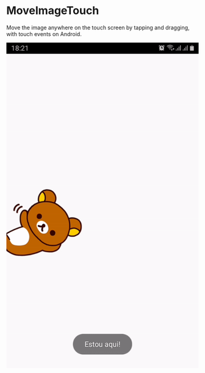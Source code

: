 # MoveImageTouch

Move the image anywhere on the touch screen by tapping and dragging, with touch events on Android.

![](gif.gif)
